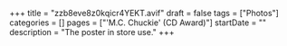 +++
title = "zzb8eve8z0kqicr4YEKT.avif"
draft = false
tags = ["Photos"]
categories = []
pages = ["'M.C. Chuckie' (CD Award)"]
startDate = ""
description = "The poster in store use."
+++

